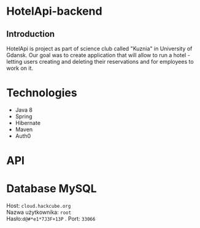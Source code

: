 # HotelApi-backend

## Introduction
HotelApi is project as part of science club called "Kuznia"
in University of Gdansk. Our goal was to create application
that will allow to run a hotel - letting users creating and
deleting their reservations and for employees to work on it.

# Technologies
- Java 8
- Spring
- Hibernate
- Maven
- Auth0

# API
##

# Database MySQL 

Host:	`cloud.hackcube.org`  
Nazwa użytkownika: `root`  
Hasło:`d@#*e1*7J3F+13P` . 
Port: `33066`   

